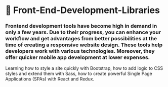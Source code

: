 # 📖 Front-End-Development-Libraries
### Frontend development tools have become high in demand in only a few years. Due to their progress, you can enhance your workflow and get advantages from better possibilities at the time of creating a responsive website design. These tools help developers work with various technologies. Moreover, they offer quicker mobile app development at lower expenses.
Learning how to style a site quickly with Bootstrap, how to add logic to CSS styles and extend them with Sass, how to create powerful Single Page Applications (SPAs) with React and Redux.
